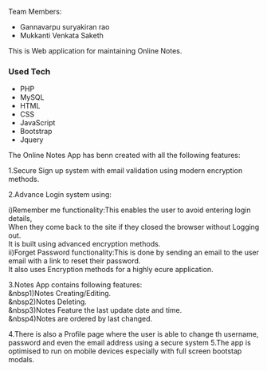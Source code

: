 Team Members:
* Gannavarpu suryakiran rao
* Mukkanti Venkata Saketh 

This is Web application for maintaining Online Notes.

### Used Tech
* PHP
* MySQL
* HTML 
* CSS
* JavaScript
* Bootstrap
* Jquery

The Online Notes App has benn created with all the following features:

1.Secure Sign up system with email validation using modern encryption methods.




2.Advance Login system using:

 i)Remember me functionality:This enables the user to avoid entering login details,<br/> When they come back to the site if they closed the browser without Logging out.<br/>
   It is built using advanced encryption methods.<br/>
 ii)Forget Password functionality:This is done by sending an email to the user email with a link to reset their password.<br/>
    It also uses Encryption methods for a highly ecure application.<br/>


3.Notes App contains following features:<br/>
  &nbsp1)Notes Creating/Editing.<br/>
  &nbsp2)Notes Deleting.<br/>
  &nbsp3)Notes Feature the last update date and time.<br/>
  &nbsp4)Notes are ordered by last changed.<br/>

4.There is also a Profile page where the user is able to change th username, password and even the email address using a secure system
5.The app is optimised to run on mobile devices especially with full screen bootstap modals.
